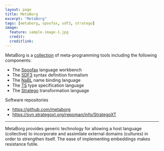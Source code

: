 ```yaml
---
layout: page
title: MetaBorg
excerpt: "MetaBorg"
tags: [metaborg, spoofax, sdf3, stratego]
image:
  feature: sample-image-1.jpg
  credit: 
  creditlink: 
---
```


MetaBorg is a [collection](#collection) of meta-programming tools including the following components:

* The [Spoofax](/spoofax/) language workbench
* The [SDF3](/sdf3) syntax definition formalism
* The [NaBL](/nabl/) name binding language
* The [TS](/ts/) type specification language
* The [Stratego](/stratego/) transformation language

Software repositories

* <https://github.com/metaborg>
* <https://svn.strategoxt.org/repoman/info/StrategoXT>

<!-- [MetaBorg Software Foundation](/metaborg/foundation/) -->

---

<a anchor="#collection" />MetaBorg provides generic technology for allowing a host language (collective) to incorporate and assimilate external domains (cultures) in order to strengthen itself. The ease of implementing embeddings makes resistance futile. 
